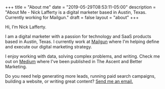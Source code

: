 +++
title = "About me"
date = "2019-05-29T08:53:11-05:00"
description = "About Me - Nick Lafferty is a digital marketer based in Austin, Texas. Currently working for Mailgun."
draft = false
layout = "about"
+++

Hi, I’m Nick Lafferty.

I am a digital marketer with a passion for technology and SaaS products based in Austin, Texas. I currently work at [Mailgun](https://mailgun.com) where I'm helping define and execute our digital marketing strategy. 

I enjoy working with data, solving complex problems, and writing. Check me out on [Medium](https://medium.com/@NickLafferty) where I've been published in The Ascent and Better Marketing. 

Do you need help generating more leads, running paid search campaigns, building a website, or writing great content? [Send me an email.](mailto:nick@lafferty.co)

